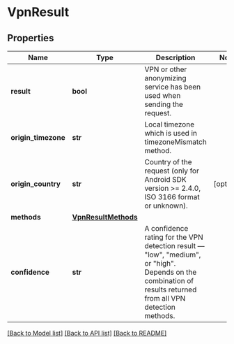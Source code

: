 # VpnResult

## Properties
Name | Type | Description | Notes
------------ | ------------- | ------------- | -------------
**result** | **bool** | VPN or other anonymizing service has been used when sending the request. | 
**origin_timezone** | **str** | Local timezone which is used in timezoneMismatch method. | 
**origin_country** | **str** | Country of the request (only for Android SDK version >= 2.4.0, ISO 3166 format or unknown). | [optional] 
**methods** | [**VpnResultMethods**](VpnResultMethods.md) |  | 
**confidence** | **str** | A confidence rating for the VPN detection result — \"low\", \"medium\", or \"high\". Depends on the combination of results returned from all VPN detection methods. | 

[[Back to Model list]](../README.md#documentation-for-models) [[Back to API list]](../README.md#documentation-for-api-endpoints) [[Back to README]](../README.md)

